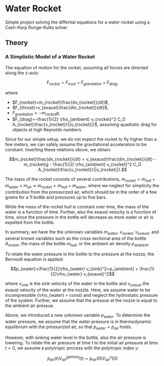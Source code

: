 # Water Rocket
Simple project solving the differtial equations for a water rocket using a Cash-Karp Runge-Kutta solver  

## Theory

### A Simplistic Model of a Water Rocket
The equation of motion for the rocket, assuming all forces are directed along the z-axis:
```math
F_{rocket} = F_{trust} + F_{gravitation} + F_{drag},
```
where 
- $F_{rocket}=m_{rocket}\frac{dv_{rocket}}{dt}$,
- $F_{thrust}=v_{exaust}\frac{dm_{rocket}}{dt}$,
- $F_{gravitation}=-m_{rocket}g$,
- $F_{drag}=-\frac{1}{2} \rho_{ambient} v_{rocket}^2 C_D A_{rocket}\frac{v_{rocket}}{|v_{rocket}|}$, assuming quadratic drag for objects at high Reynolds numbers.

Since for our simple setup, we do not expect the rocket to fly higher than a few meters, we can safely assume the gravitational acceleration to be constant. Inserting these relations obove, we obtain:
```math
m_{rocket}\frac{dv_{rocket}}{dt} = v_{exaust}\frac{dm_{rocket}}{dt} - m_{rocket}g - \frac{1}{2} \rho_{ambient} v_{rocket}^2 C_D A_{rocket}\frac{v_{rocket}}{|v_{rocket}|}.
```
The mass of the rocket consists of several contributions, $m_{rocket} = m_{hull}+m_{water}+m_{air}\approx m_{rocket} = m_{hull}+m_{water}$, where we neglect for simplicity the contribution from the pressurized air, which should be in the order of a few grams for a 1l bottle and pressures up to five bars.  

While the mass of the rocket hull is constant over time, the mass of the water is a function of time. Further, also the exaust velocity is a function of time, since the pressure in the bottle will decrease as more water or air is expelled from the bottle. 

In summary, we have the the unknown variables $m_{water}$, $v_{rocket}$, $v_{exaust}$, and several known variables such as the cross sectional area of the bottle $A_{rocket}$, the mass of the bottle $m_{hull}$, or the ambient air density $\rho_{ambient}$.

To relate the water pressure in the bottle to the pressure at the nozze, the Bernoulli equation is applied:
```math
p_{water}+\frac{1}{2}\rho_{water} v_{sink}^2=p_{ambient} + \frac{1}{2}\rho_{water} v_{exaust}^2
```
where $v_{sink}$ is the sink velocity of the water in the bottle and $v_{exaust}$ the exaust velocity of the water at the nozzle. Here, we assume water to be incompressible (\rho_{water} = const) and neglect the hydrostatic pressure of the system. Further, we assume that the pressue at the nozze is equal to the ambient air pressue.

Above, we introduced a new unknown variable $p_{water}$. To determine the water pressure, we assume that the water pressure is in thermodynamic equilibrium with the pressurized air, so that $p_{water}=p_{air}$ holds.

However, with sinking water level in the bottle, also the air pressure is lowering. To relate the air pressure at time $t$ to the initial air pressure at time $t=0$, we assume a polytropic process with the polytropic index $\gamma$:
```math
p_{air}(t)V_{air}^{gamma}(t) = p_{air}(0)V_{air}^{\gamma}(0)
```





